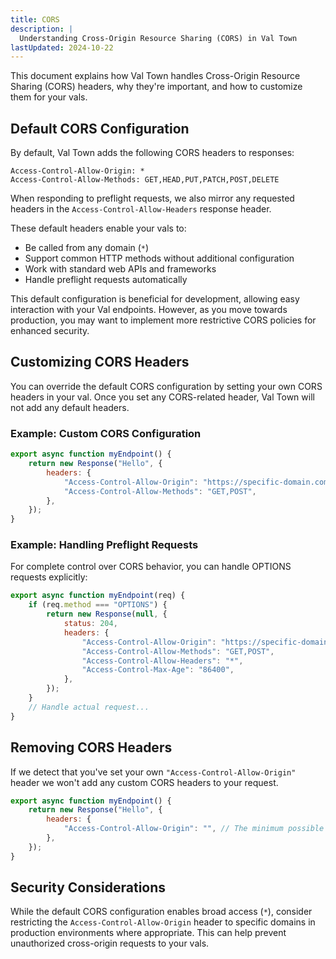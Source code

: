 ```yaml
---
title: CORS
description: |
  Understanding Cross-Origin Resource Sharing (CORS) in Val Town
lastUpdated: 2024-10-22
---
```


This document explains how Val Town handles Cross-Origin Resource Sharing (CORS)
headers, why they're important, and how to customize them for your vals.

## Default CORS Configuration

By default, Val Town adds the following CORS headers to responses:

```
Access-Control-Allow-Origin: *
Access-Control-Allow-Methods: GET,HEAD,PUT,PATCH,POST,DELETE
```

When responding to preflight requests, we also mirror any requested headers in
the `Access-Control-Allow-Headers` response header.

These default headers enable your vals to:

- Be called from any domain (`*`)
- Support common HTTP methods without additional configuration
- Work with standard web APIs and frameworks
- Handle preflight requests automatically

This default configuration is beneficial for development, allowing easy
interaction with your Val endpoints. However, as you move towards production,
you may want to implement more restrictive CORS policies for enhanced security.

## Customizing CORS Headers

You can override the default CORS configuration by setting your own CORS headers
in your val. Once you set any CORS-related header, Val Town will not add any
default headers.

### Example: Custom CORS Configuration

```javascript
export async function myEndpoint() {
    return new Response("Hello", {
        headers: {
            "Access-Control-Allow-Origin": "https://specific-domain.com",
            "Access-Control-Allow-Methods": "GET,POST",
        },
    });
}
```

### Example: Handling Preflight Requests

For complete control over CORS behavior, you can handle OPTIONS requests
explicitly:

```javascript
export async function myEndpoint(req) {
    if (req.method === "OPTIONS") {
        return new Response(null, {
            status: 204,
            headers: {
                "Access-Control-Allow-Origin": "https://specific-domain.com",
                "Access-Control-Allow-Methods": "GET,POST",
                "Access-Control-Allow-Headers": "*",
                "Access-Control-Max-Age": "86400",
            },
        });
    }
    // Handle actual request...
}
```

## Removing CORS Headers

If we detect that you've set your own `"Access-Control-Allow-Origin"` header we
won't add any custom CORS headers to your request.

```javascript
export async function myEndpoint() {
    return new Response("Hello", {
        headers: {
            "Access-Control-Allow-Origin": "", // The minimum possible configuration to disable our headers.
        },
    });
}
```

## Security Considerations

While the default CORS configuration enables broad access (`*`), consider
restricting the `Access-Control-Allow-Origin` header to specific domains in
production environments where appropriate. This can help prevent unauthorized
cross-origin requests to your vals.
